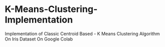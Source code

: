 # K-Means-Clustering-Implementation
Implementation of Classic Centroid Based - K Means Clustering Algorithm On Iris Dataset On Google Colab
